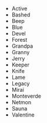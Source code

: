 - Active
- Bashed
- Beep
- Blue
- Devel
- Forest
- Grandpa
- Granny
- Jerry
- Keeper
- Knife
- Lame
- Legacy
- Mirai
- Monteverde
- Netmon
- Sauna
- Valentine
